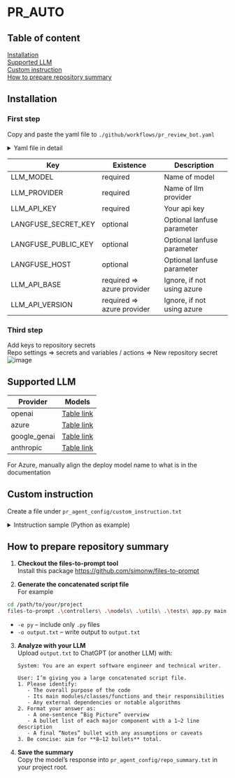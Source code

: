 # PR_AUTO

## Table of content
[Installation](#installation)  
[Supported LLM](#supported-llm)  
[Custom instruction](#custom-instruction)  
[How to prepare repository summary](#how-to-prepare-repository-summary)  

## Installation
### First step
Copy and paste the yaml file to `./github/workflows/pr_review_bot.yaml`
<details>
<summary>Yaml file in detail</summary>

``` yaml
name: AUTO PR Review
on:
  pull_request:
    types:
      - opened
      - reopened
  issue_comment:
    types:
      - created

jobs:
  auto-bot-review:
    runs-on: ubuntu-latest
    permissions:
      contents: read
      pull-requests: write
    steps:
      - name: Checkout PR repository
        uses: actions/checkout@v4

      - name: Checkout private repository
        uses: actions/checkout@v4
        with:
          repository: SSS-Core-AI/pull-request-review-bot
          path: pull-request-review-bot
          ref: 1.x/v1_main

      - name: Set up Python
        uses: actions/setup-python@v5
        with:
          python-version: '3.12'

      - name: Install uv with caching
        uses: astral-sh/setup-uv@v6
        with:
          enable-cache: true
          cache-dependency-glob: |
            pull-request-review-bot/pyproject.toml
            pull-request-review-bot/uv.lock

      - name: Debug Environment
        working-directory: pull-request-review-bot
        run: |
          echo "=== GitHub Context ==="
          echo "Event name: '${{ github.event_name }}'"
          echo "Event action: '${{ github.event.action }}'"

      - name: Create .env file with multiple variables
        working-directory: pull-request-review-bot
        run: |
          cat << EOF > .env
          LLM_MODEL=gemini-2.5-flash-lite
          LLM_PROVIDER=google_genai
          LLM_API_KEY=${{secrets.LLM_API_KEY}}
          LANGFUSE_SECRET_KEY=${{secrets.LANGFUSE_SECRET_KEY}}
          LANGFUSE_PUBLIC_KEY=${{secrets.LANGFUSE_PUBLIC_KEY}}
          LANGFUSE_HOST=${{secrets.LANGFUSE_HOST}}
          BOT_GH_TOKEN=${{secrets.GITHUB_TOKEN}}
          EVENT_NAME=${{github.event_name}}
          EOF

      - name: Install packages
        working-directory: pull-request-review-bot
        run: uv sync

      - name: Execute
        working-directory: pull-request-review-bot
        run: |
          uv run python -m main '${{ toJSON(github.event) }}'
```
</details>

| Key | Existence | Description |
| ------------- | ------------- | ------------- |
| LLM_MODEL | required | Name of model  |
| LLM_PROVIDER | required | Name of llm provider  |
| LLM_API_KEY | required | Your api key  |
| LANGFUSE_SECRET_KEY | optional  | Optional lanfuse parameter  |
| LANGFUSE_PUBLIC_KEY | optional | Optional lanfuse parameter  |
| LANGFUSE_HOST | optional | Optional lanfuse parameter  |
| LLM_API_BASE | required => azure provider  | Ignore, if not using azure |
| LLM_API_VERSION | required => azure provider  | Ignore, if not using azure  |

### Third step
Add keys to repository secrets <br>
Repo settings => secrets and variables / actions => New repository secret
![image](https://github.com/user-attachments/assets/599f0742-5504-488c-9ebf-e47ffab39a70)


## Supported LLM
| Provider  | Models |
| ------------- | ------------- |
| openai  | [Table link](https://platform.openai.com/docs/models)  |
| azure  | [Table link](https://learn.microsoft.com/en-us/azure/ai-foundry/openai/concepts/models?tabs=global-standard%2Cstandard-chat-completions)  |
| google_genai  | [Table link](https://ai.google.dev/gemini-api/docs/models)  |
| anthropic  | [Table link](https://docs.anthropic.com/en/docs/about-claude/models/overview)  |

For Azure, manually align the deploy model name to what is in the documentation

## Custom instruction
Create a file under `pr_agent_config/custom_instruction.txt`

<details>
<summary>Intstruction sample (Python as example)</summary>

``` txt
pr_agent_config/custom_instruction.txt

## Python Style and Formatting

PEP 8 compliance and specific style violations to look for
Import organization and formatting (PEP 328)
Naming conventions for variables, functions, classes, modules, and constants
Comment and docstring formatting (PEP 257)


## For each section, provide:

Good examples showing the Pythonic way
Bad examples showing common anti-patterns
Checklist items for reviewers
```
</details>



## How to prepare repository summary
1. **Checkout the files-to-prompt tool**</br>
Install this package https://github.com/simonw/files-to-prompt

2. **Generate the concatenated script file**</br>
For example
```bash
cd /path/to/your/project
files-to-prompt .\controllers\ .\models\ .\utils\ .\tests\ app.py main.py -e py -o output.txt
```

* `-e py` – include only `.py` files
* `-o output.txt` – write output to `output.txt`

3. **Analyze with your LLM**</br>
   Upload `output.txt` to ChatGPT (or another LLM) with:

   ```text
   System: You are an expert software engineer and technical writer.

   User: I’m giving you a large concatenated script file.
   1. Please identify:
      - The overall purpose of the code
      - Its main modules/classes/functions and their responsibilities
      - Any external dependencies or notable algorithms
   2. Format your answer as:
      - A one-sentence “Big Picture” overview
      - A bullet list of each major component with a 1–2 line description
      - A final “Notes” bullet with any assumptions or caveats
   3. Be concise: aim for **8–12 bullets** total.
   ```

4. **Save the summary**</br>
   Copy the model’s response into `pr_agent_config/repo_summary.txt` in your project root.
